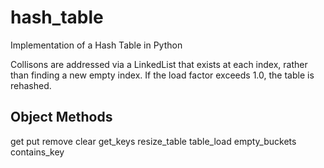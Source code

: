 # hash_table
Implementation of a Hash Table in Python

Collisons are addressed via a LinkedList that exists at each index, rather than finding a new empty index. If the load factor exceeds 1.0, the table is rehashed.

Object Methods
--------------
 get
 put
 remove
 clear
 get_keys
 resize_table
 table_load
 empty_buckets
 contains_key
